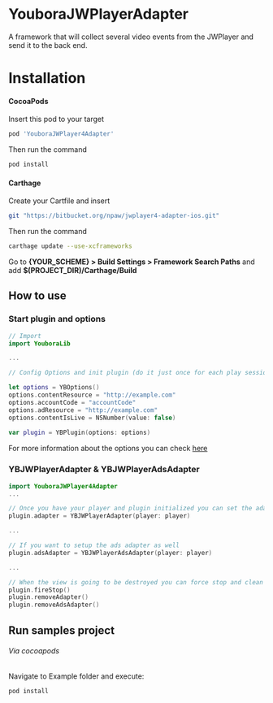 # YouboraJWPlayerAdapter #

A framework that will collect several video events from the JWPlayer and send it to the back end.

# Installation #

#### CocoaPods ####

Insert this pod to your target

```bash
pod 'YouboraJWPlayer4Adapter'
```

Then run the command

```bash
pod install
```

#### Carthage ####

Create your Cartfile and insert 

```bash
git "https://bitbucket.org/npaw/jwplayer4-adapter-ios.git"
```

Then run the command

```bash
carthage update --use-xcframeworks
```

Go to **{YOUR_SCHEME} > Build Settings > Framework Search Paths** and add **\$(PROJECT_DIR)/Carthage/Build**

## How to use ##

### Start plugin and options ###

```swift
// Import
import YouboraLib

...

// Config Options and init plugin (do it just once for each play session)

let options = YBOptions()
options.contentResource = "http://example.com"
options.accountCode = "accountCode"
options.adResource = "http://example.com"
options.contentIsLive = NSNumber(value: false)
    
var plugin = YBPlugin(options: options)
```

For more information about the options you can check [here](https://documentation.npaw.com/npaw-integration/docs/setting-options-and-metadata)

### YBJWPlayerAdapter & YBJWPlayerAdsAdapter ###

```swift
import YouboraJWPlayer4Adapter
...

// Once you have your player and plugin initialized you can set the adapter
plugin.adapter = YBJWPlayerAdapter(player: player)

...

// If you want to setup the ads adapter as well
plugin.adsAdapter = YBJWPlayerAdsAdapter(player: player)

...

// When the view is going to be destroyed you can force stop and clean the adapters in order to make sure you avoid retain cycles  
plugin.fireStop()
plugin.removeAdapter()
plugin.removeAdsAdapter()
```

## Run samples project ##

###### Via cocoapods ######

Navigate to Example folder and execute: 

```bash
pod install
```
